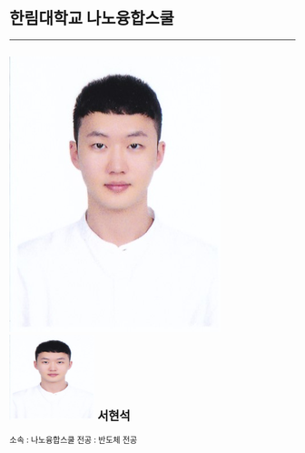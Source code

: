 # 한림대학교 나노융합스쿨 
---
![이력서사진](shs.jpg)
<img src=shs.jpg height=150 width=150>
서현석
---

소속 : 나노융합스쿨
전공 : 반도체 전공
